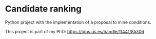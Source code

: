 # Candidate ranking
Python project with the implementation of a proposal to mine conditions.

This project is part of my PhD: https://idus.us.es/handle/11441/85306
